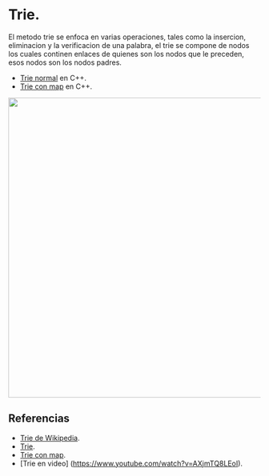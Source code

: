 # Trie.

El metodo trie se enfoca en varias operaciones, tales como la insercion, eliminacion y la verificacion de una palabra, el trie se compone de nodos los cuales continen enlaces de quienes son los nodos que le preceden, esos nodos son los nodos padres.
* [Trie normal](https://github.com/Lutyvr02/Algoritmica/blob/main/Contenidos/trie/trie.cpp) en C++.
* [Trie con map](https://github.com/Lutyvr02/Algoritmica/blob/main/Contenidos/trie/triemap.cpp) en C++.

<img src="https://user-images.githubusercontent.com/101956531/193711941-f197f589-e82f-430d-915c-c580bc5ddaa4.png" width="600">

## Referencias
* [Trie de Wikipedia](https://en.wikipedia.org/wiki/Trie).
* [Trie](https://www.geeksforgeeks.org/trie-insert-and-search).
* [Trie con map](https://www.geeksforgeeks.org/trie-memory-optimization-using-hash-map).
* [Trie en video] (https://www.youtube.com/watch?v=AXjmTQ8LEoI).
